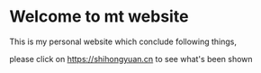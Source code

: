 # Welcome to mt website
This is my personal website which conclude following things, 

please click on https://shihongyuan.cn to see what's been shown
